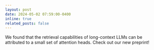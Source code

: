 ```yaml
---
layout: post
date: 2024-05-02 07:59:00-0400
inline: true
related_posts: false
---
```


We found that the retrieval capabilities of long-context LLMs can be attributed to a small set of attention heads. Check out our <a href="https://arxiv.org/abs/2404.15574" style="text-decoration:none">new preprint</a>!